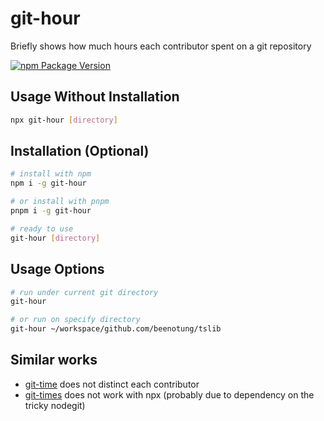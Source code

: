 # git-hour

Briefly shows how much hours each contributor spent on a git repository

[![npm Package Version](https://img.shields.io/npm/v/git-hour.svg?maxAge=2592000)](https://www.npmjs.com/package/git-hour)

## Usage Without Installation
```bash
npx git-hour [directory]
```

## Installation (Optional)
```bash
# install with npm
npm i -g git-hour

# or install with pnpm
pnpm i -g git-hour

# ready to use
git-hour [directory]
```

## Usage Options
```bash
# run under current git directory
git-hour

# or run on specify directory
git-hour ~/workspace/github.com/beenotung/tslib
```

## Similar works
- [git-time](https://github.com/vmf91/git-time) does not distinct each contributor
- [git-times](https://github.com/kimmobrunfeldt/git-hours) does not work with npx (probably due to dependency on the tricky nodegit)

